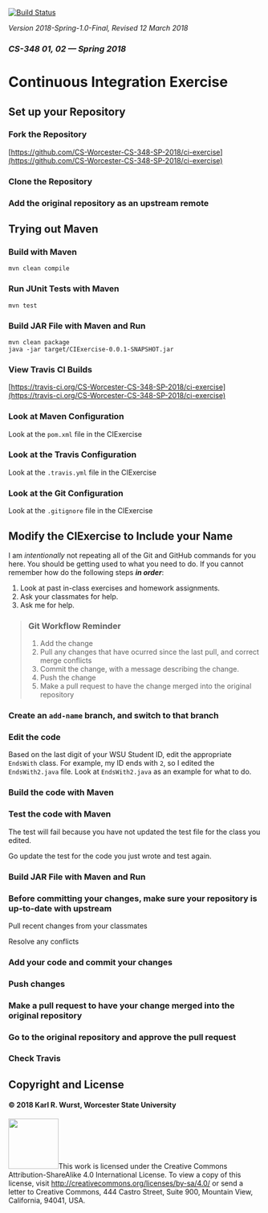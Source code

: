 [![Build Status](https://travis-ci.org/CS-Worcester-CS-348-SP-2018/ci-exercise.svg?branch=master)](https://travis-ci.org/CS-Worcester-CS-348-SP-2018/ci-exercise)

*Version 2018-Spring-1.0-Final, Revised 12 March 2018*
### *CS-348 01, 02 &mdash; Spring 2018*

# Continuous Integration Exercise

## Set up your Repository

### Fork the Repository
[https://github.com/CS-Worcester-CS-348-SP-2018/ci-exercise](https://github.com/CS-Worcester-CS-348-SP-2018/ci-exercise)

### Clone the Repository

### Add the original repository as an upstream remote

## Trying out Maven

### Build with Maven

```
mvn clean compile
```

### Run JUnit Tests with Maven
```
mvn test
```

### Build JAR File with Maven and Run
```
mvn clean package
java -jar target/CIExercise-0.0.1-SNAPSHOT.jar
```

### View Travis CI Builds
[https://travis-ci.org/CS-Worcester-CS-348-SP-2018/ci-exercise](https://travis-ci.org/CS-Worcester-CS-348-SP-2018/ci-exercise)

### Look at Maven Configuration
Look at the `pom.xml` file in the CIExercise

### Look at the Travis Configuration
Look at the `.travis.yml` file in the CIExercise

### Look at the Git Configuration
Look at the `.gitignore` file in the CIExercise


## Modify the CIExercise to Include your Name

I am *intentionally* not repeating all of the Git and GitHub commands for you here. You should be getting used to what you need to do. If you cannot remember how do the following steps ***in order***:

1. Look at past in-class exercises and homework assignments.
2. Ask your classmates for help.
3. Ask me for help.

> ### Git Workflow Reminder
> 
> 1. Add the change
> 2. Pull any changes that have ocurred since the last pull, and correct merge conflicts
> 3. Commit the change, with a message describing the change.
> 4. Push the change
> 5. Make a pull request to have the change merged into the original repository
 
###  Create an `add-name` branch, and switch to that branch

### Edit the code
Based on the last digit of your WSU Student ID, edit the appropriate `EndsWith` class. For example, my ID ends with `2`, so I edited the `EndsWith2.java` file. Look at `EndsWith2.java` as an example for what to do.

### Build the code with Maven

### Test the code with Maven
The test will fail because you have not updated the test file for the class you edited.

Go update the test for the code you just wrote and test again.

### Build JAR File with Maven and Run

### Before committing your changes, make sure your repository is up-to-date with upstream
Pull recent changes from your classmates

Resolve any conflicts

### Add your code and commit your changes

### Push changes

### Make a pull request to have your change merged into the original repository

### Go to the original repository and approve the pull request

### Check Travis

## Copyright and License
#### &copy; 2018 Karl R. Wurst, Worcester State University

<img src="http://mirrors.creativecommons.org/presskit/buttons/88x31/png/by-sa.png" width=100px/>This work is licensed under the Creative Commons Attribution-ShareAlike 4.0 International License. To view a copy of this license, visit <a href="http://creativecommons.org/licenses/by-sa/4.0/" target="_blank">http://creativecommons.org/licenses/by-sa/4.0/</a> or send a letter to Creative Commons, 444 Castro Street, Suite 900, Mountain View, California, 94041, USA.

